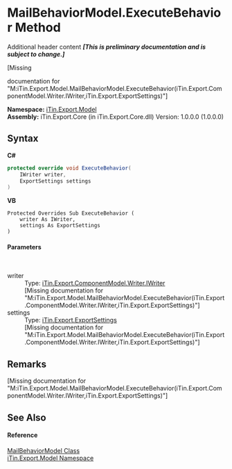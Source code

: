 # MailBehaviorModel.ExecuteBehavior Method 
Additional header content _**\[This is preliminary documentation and is subject to change.\]**_

\[Missing <summary> documentation for "M:iTin.Export.Model.MailBehaviorModel.ExecuteBehavior(iTin.Export.ComponentModel.Writer.IWriter,iTin.Export.ExportSettings)"\]

**Namespace:**&nbsp;<a href="ef57ffcc-e95e-b212-5a46-9aa6f5a3511f">iTin.Export.Model</a><br />**Assembly:**&nbsp;iTin.Export.Core (in iTin.Export.Core.dll) Version: 1.0.0.0 (1.0.0.0)

## Syntax

**C#**<br />
``` C#
protected override void ExecuteBehavior(
	IWriter writer,
	ExportSettings settings
)
```

**VB**<br />
``` VB
Protected Overrides Sub ExecuteBehavior ( 
	writer As IWriter,
	settings As ExportSettings
)
```


#### Parameters
&nbsp;<dl><dt>writer</dt><dd>Type: <a href="4a4ec51e-0091-39cb-54a3-b986f5b6ed9a">iTin.Export.ComponentModel.Writer.IWriter</a><br />\[Missing <param name="writer"/> documentation for "M:iTin.Export.Model.MailBehaviorModel.ExecuteBehavior(iTin.Export.ComponentModel.Writer.IWriter,iTin.Export.ExportSettings)"\]</dd><dt>settings</dt><dd>Type: <a href="d8d655e9-5d05-0438-ab78-0c8d4761dd06">iTin.Export.ExportSettings</a><br />\[Missing <param name="settings"/> documentation for "M:iTin.Export.Model.MailBehaviorModel.ExecuteBehavior(iTin.Export.ComponentModel.Writer.IWriter,iTin.Export.ExportSettings)"\]</dd></dl>

## Remarks
\[Missing <remarks> documentation for "M:iTin.Export.Model.MailBehaviorModel.ExecuteBehavior(iTin.Export.ComponentModel.Writer.IWriter,iTin.Export.ExportSettings)"\]

## See Also


#### Reference
<a href="46c2fd97-c21d-54e8-bb0a-d5358f48ad05">MailBehaviorModel Class</a><br /><a href="ef57ffcc-e95e-b212-5a46-9aa6f5a3511f">iTin.Export.Model Namespace</a><br />